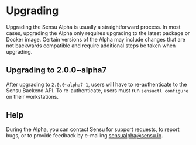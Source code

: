# Upgrading

Upgrading the Sensu Alpha is usually a straightforward process. In
most cases, upgrading the Alpha only requires upgrading to the latest
package or Docker image. Certain versions of the Alpha may include
changes that are not backwards compatible and require additional steps
be taken when upgrading.

## Upgrading to 2.0.0~alpha7

After upgrading to `2.0.0~alpha7-1`, users will have to
re-authenticate to the Sensu Backend API. To re-authenticate, users
must run `sensuctl configure` on their workstations.

## Help

During the Alpha, you can contact Sensu for support requests, to
report bugs, or to provide feedback by e-mailing sensualpha@sensu.io.
